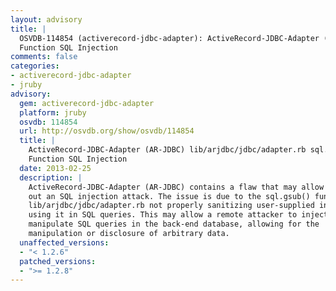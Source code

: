 ```yaml
---
layout: advisory
title: |
  OSVDB-114854 (activerecord-jdbc-adapter): ActiveRecord-JDBC-Adapter (AR-JDBC) lib/arjdbc/jdbc/adapter.rb sql.gsub()
  Function SQL Injection
comments: false
categories:
- activerecord-jdbc-adapter
- jruby
advisory:
  gem: activerecord-jdbc-adapter
  platform: jruby
  osvdb: 114854
  url: http://osvdb.org/show/osvdb/114854
  title: |
    ActiveRecord-JDBC-Adapter (AR-JDBC) lib/arjdbc/jdbc/adapter.rb sql.gsub()
    Function SQL Injection
  date: 2013-02-25
  description: |
    ActiveRecord-JDBC-Adapter (AR-JDBC) contains a flaw that may allow carrying
    out an SQL injection attack. The issue is due to the sql.gsub() function in
    lib/arjdbc/jdbc/adapter.rb not properly sanitizing user-supplied input before
    using it in SQL queries. This may allow a remote attacker to inject or
    manipulate SQL queries in the back-end database, allowing for the
    manipulation or disclosure of arbitrary data.
  unaffected_versions:
  - "< 1.2.6"
  patched_versions:
  - ">= 1.2.8"
---
```

